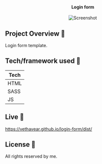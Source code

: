 <h4 align="center">Login form</h4>

<p align="center">
  <a >
    <img src="https://user-images.githubusercontent.com/26926726/83329880-29e1b380-a28c-11ea-978f-bf310c62087f.JPG"
         alt="Screenshot">
  </a>
</p>

## Project Overview 🎉
Login form template.
## Tech/framework used 🔧
| Tech                                                    
| -------------------------------------------------------
| HTML                           
| SASS                           
| JS                                                     


## Live 📍

https://vethavear.github.io/login-form/dist/

## License 🔱
All rights reserved by me.
